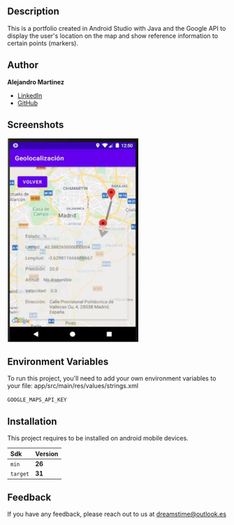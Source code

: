## Description

This is a portfolio created in Android Studio with Java and the Google API to display the user's location on the map and show reference information to certain points (markers).

## Author

**Alejandro Martinez**

* [LinkedIn](https://www.linkedin.com/in/diego-alejandro-martinez-espinosa-571086134)
* [GitHub](https://www.github.com/skipper)

## Screenshots 
<img src="Geolocation/images/Image.PNG" width="300" height="468" />    

## Environment Variables

To run this project, you'll need to add your own environment variables to your file: app/src/main/res/values/strings.xml

`GOOGLE_MAPS_API_KEY`

## Installation

This project requires to be installed on android mobile devices. 

| Sdk      | Version      |
| :------- | :----------- |
| `min`    | **26**       |
| `target` | **31**       |

## Feedback

If you have any feedback, please reach out to us at dreamstime@outlook.es
